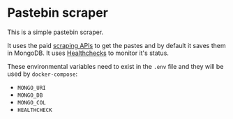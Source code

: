 # Pastebin scraper

This is a simple pastebin scraper.

It uses the paid [scraping APIs](https://pastebin.com/doc_scraping_api) to get
the pastes and by default it saves them in MongoDB. It uses
[Healthchecks](https://healthchecks.io/) to monitor it's status.

These environmental variables need to exist in the `.env` file and they will be
used by `docker-compose`:
* `MONGO_URI`
* `MONGO_DB`
* `MONGO_COL`
* `HEALTHCHECK`
